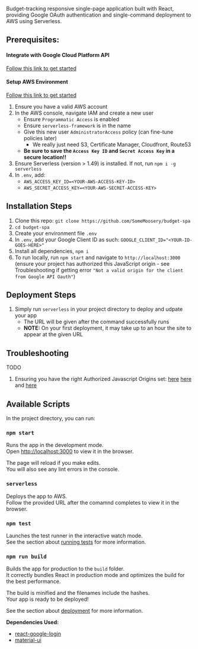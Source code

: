 Budget-tracking responsive single-page application built with React, providing Google OAuth authentication and single-command deployment to AWS using Serverless.

## Prerequisites:

#### Integrate with Google Cloud Platform API

[Follow this link to get started](https://developers.google.com/identity/sign-in/web/sign-in)

#### Setup AWS Environment

[Follow this link to get started](https://serverless.com/blog/react-apps-with-serverless-components/)

1. Ensure you have a valid AWS account
2. In the AWS console, navigate IAM and create a new user
    - Ensure `Programmatic Access` is enabled
    - Ensure `serverless-framework` is in the name
    - Give this new user `AdministratorAccess` policy (can fine-tune policies later)
        - We really just need S3, Certificate Manager, Cloudfront, Route53
    - **Be sure to save the `Access Key ID` and `Secret Access Key` in a secure location!!**
3. Ensure Serverless (version > 1.49) is installed. If not, run `npm i -g serverless`
4. In `.env`, add:
    - `AWS_ACCESS_KEY_ID=<YOUR-AWS-ACCESS-KEY-ID>`
    - `AWS_SECRET_ACCESS_KEY=<YOUR-AWS-SECRET-ACCESS-KEY>`

## Installation Steps

1. Clone this repo: `git clone https://github.com/SomeMoosery/budget-spa`
2. `cd budget-spa`
3. Create your environment file `.env`
4. In `.env`, add your Google Client ID as such: `GOOGLE_CLIENT_ID="<YOUR-ID-GOES-HERE>"`
6. Install all dependencies, `npm i`
5. To run locally, run `npm start` and navigate to `http://localhost:3000` (ensure your project has authorized this JavaScript origin - see Troubleshooting if getting error `"Not a valid origin for the client from Google API Oauth"`)

## Deployment Steps

1. Simply run `serverless` in your project directory to deploy and udpate your app
    - The URL will be given after the command successfully runs
    - **NOTE:** On your first deployment, it may take up to an hour the site to appear at the given URL

## Troubleshooting

TODO

1. Ensuring you have the right Authorized Javascript Origins set: [here](https://developers.google.com/identity/sign-in/web/server-side-flow) [here](https://stackoverflow.com/questions/44068680/not-a-valid-origin-for-the-client-from-google-api-oauth) and [here](https://developers.google.com/identity/sign-in/web/sign-in)

## Available Scripts

In the project directory, you can run:

### `npm start`

Runs the app in the development mode.<br />
Open [http://localhost:3000](http://localhost:3000) to view it in the browser.

The page will reload if you make edits.<br />
You will also see any lint errors in the console.

### `serverless`

Deploys the app to AWS.<br />
Follow the provided URL after the comamnd completes to view it in the browser.

### `npm test`

Launches the test runner in the interactive watch mode.<br />
See the section about [running tests](https://facebook.github.io/create-react-app/docs/running-tests) for more information.

### `npm run build`

Builds the app for production to the `build` folder.<br />
It correctly bundles React in production mode and optimizes the build for the best performance.

The build is minified and the filenames include the hashes.<br />
Your app is ready to be deployed!

See the section about [deployment](https://facebook.github.io/create-react-app/docs/deployment) for more information.

**Dependencies Used:**
- [react-google-login](https://www.npmjs.com/package/react-google-login)
- [material-ui](https://www.npmjs.com/package/@material-ui/core)